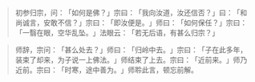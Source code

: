 > 初参归宗，问：​「如何是佛？​」宗曰：​「我向汝道，汝还信否？​」曰：​「和尚诚言，安敢不信？​」宗曰：​「即汝便是。​」师曰：​「如何保任？​」宗曰：​「一翳在眼，空华乱坠。​」法眼云：​「若无后语，有甚么归宗？​」

> 师辞，宗问：​「甚么处去？​」师曰：​「归岭中去。​」宗曰：​「子在此多年，装束了却来，为子说一上佛法。​」师结束了上去。宗曰：​「近前来。​」师乃近前。宗曰：​「时寒，途中善为。​」师聆此言，顿忘前解。


